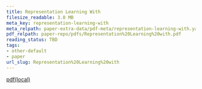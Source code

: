 ```yaml
---
title: Representation Learning With
filesize_readable: 3.0 MB
meta_key: representation-learning-with
meta_relpath: paper-extra-data/pdf-meta/representation-learning-with.yaml
pdf_relpath: paper-repo/pdfs/Representation%20Learning%20with.pdf
reading_status: TBD
tags:
- other-default
- paper
url_slug: Representation%20Learning%20with
---
```


[pdf(local)](../../paper-repo/pdfs/Representation%20Learning%20with.pdf)
